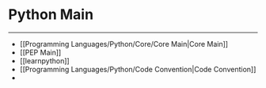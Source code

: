 # Python Main
***
- [[Programming Languages/Python/Core/Core Main|Core Main]]
- [[PEP Main]]
- [[learnpython]]
- [[Programming Languages/Python/Code Convention|Code Convention]]
- 